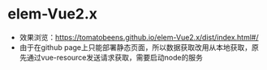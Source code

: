 # elem-Vue2.x
- 效果浏览：https://tomatobeens.github.io/elem-Vue2.x/dist/index.html#/
- 由于在github page上只能部署静态页面，所以数据获取改用从本地获取，原先通过vue-resource发送请求获取，需要启动node的服务
